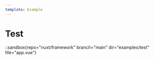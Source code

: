 ```yaml
---
template: Example
---
```


# Test

::sandbox{repo="nuxt/framework" branch="main" dir="examples/test" file="app.vue"}
